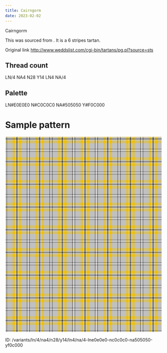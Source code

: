 ```yaml
---
title: Cairngorm
date: 2023-02-02
---
```

Cairngorm

This was sourced from <no value>.  It is a 6 stripes tartan.

Original link http://www.weddslist.com/cgi-bin/tartans/pg.pl?source=sts

## Thread count
LN/4 NA4 N28 Y14 LN4 NA/4

## Palette
LN#E0E0E0 N#C0C0C0 NA#505050 Y#F0C000

# Sample pattern

![Tartan detail](tartan.png "LN/4 NA4 N28 Y14 LN4 NA/4 tartan")

ID: /variants/ln/4/na4/n28/y14/ln4/na/4-lne0e0e0-nc0c0c0-na505050-yf0c000